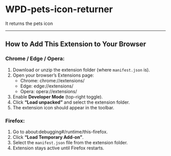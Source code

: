# WPD-pets-icon-returner
It returns the pets icon

---

## How to Add This Extension to Your Browser

### Chrome / Edge / Opera:
1. Download or unzip the extension folder (where `manifest.json` is).
2. Open your browser’s Extensions page:
   - Chrome: chrome://extensions/
   - Edge: edge://extensions/
   - Opera: opera://extensions/
3. Enable **Developer Mode** (top-right toggle).
4. Click **“Load unpacked”** and select the extension folder.
5. The extension icon should appear in the toolbar.

### Firefox:
1. Go to about:debugging#/runtime/this-firefox.
2. Click **“Load Temporary Add-on”**.
3. Select the `manifest.json` file from the extension folder.
4. Extension stays active until Firefox restarts.
